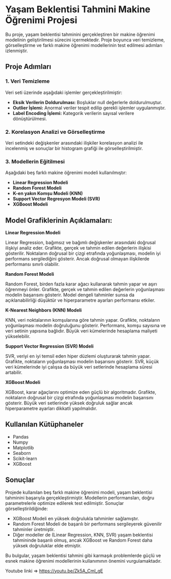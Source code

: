 # Yaşam Beklentisi Tahmini Makine Öğrenimi Projesi

Bu proje, yaşam beklentisi tahminini gerçekleştiren bir makine öğrenimi modelinin geliştirilmesi sürecini içermektedir. Proje boyunca veri temizleme, görselleştirme ve farklı makine öğrenimi modellerinin test edilmesi adımları izlenmiştir.

## Proje Adımları

### 1. Veri Temizleme
Veri seti üzerinde aşağıdaki işlemler gerçekleştirilmiştir:
- **Eksik Verilerin Doldurulması:** Boşluklar null değerlerle doldurulmuştur.
- **Outlier İşlemi:** Anormal veriler tespit edilip gerekli işlemler uygulanmıştır.
-  **Label Encoding İşlemi:** Kategorik verilerin sayısal verilere dönüştürülmesi.

### 2. Korelasyon Analizi ve Görselleştirme
Veri setindeki değişkenler arasındaki ilişkiler korelasyon analizi ile incelenmiş ve sonuçlar bir histogram grafiği ile görselleştirilmiştir.

### 3. Modellerin Eğitilmesi
Aşağıdaki beş farklı makine öğrenimi modeli kullanılmıştır:
- **Linear Regression Modeli**
- **Random Forest Modeli**
- **K-en yakın Komşu Modeli (KNN)**
- **Support Vector Regresyon Modeli (SVR)**
- **XGBoost Modeli**

## Model Grafiklerinin Açıklamaları:

**Linear Regression Modeli**

Linear Regression, bağımsız ve bağımlı değişkenler arasındaki doğrusal ilişkiyi analiz eder. Grafikte, gerçek ve tahmin edilen değerlerin ilişkisi gösterilir. Noktaların doğrusal bir çizgi etrafında yoğunlaşması, modelin iyi performans sergilediğini gösterir. Ancak doğrusal olmayan ilişkilerde performansı sınırlı olabilir.

**Random Forest Modeli**

Random Forest, birden fazla karar ağacı kullanarak tahmin yapar ve aşırı öğrenmeyi önler. Grafikte, gerçek ve tahmin edilen değerlerin yoğunlaşması modelin başarısını gösterir. Model dengeli tahminler sunsa da açıklanabilirliği düşüktür ve hiperparametre ayarları performansı etkiler.

**K-Nearest Neighbors (KNN) Modeli**

KNN, veri noktalarının komşularına göre tahmin yapar. Grafikte, noktaların yoğunlaşması modelin doğruluğunu gösterir. Performans, komşu sayısına ve veri setinin yapısına bağlıdır. Büyük veri kümelerinde hesaplama maliyeti yükselebilir.

**Support Vector Regression (SVR) Modeli**

SVR, veriyi en iyi temsil eden hiper düzlemi oluşturarak tahmin yapar. Grafikte, noktaların yoğunlaşması modelin başarısını gösterir. SVR, küçük veri kümelerinde iyi çalışsa da büyük veri setlerinde hesaplama süresi artabilir.

**XGBoost Modeli**

XGBoost, karar ağaçlarını optimize eden güçlü bir algoritmadır. Grafikte, noktaların doğrusal bir çizgi etrafında yoğunlaşması modelin başarısını gösterir. Büyük veri setlerinde yüksek doğruluk sağlar ancak hiperparametre ayarları dikkatli yapılmalıdır.


## Kullanılan Kütüphaneler
- Pandas
- Numpy
- Matplotlib
- Seaborn
- Scikit-learn
- XGBoost

## Sonuçlar
Projede kullanılan beş farklı makine öğrenimi modeli, yaşam beklentisi tahminini başarıyla gerçekleştirmiştir. Modellerin performansları, doğru parametrelerle optimize edilerek test edilmiştir. Sonuçlar görselleştirildiğinde:

- XGBoost Modeli en yüksek doğrulukla tahminler sağlamıştır.
- Random Forest Modeli de başarılı bir performans sergileyerek güvenilir tahminler üretmiştir.
- Diğer modeller de (Linear Regression, KNN, SVR) yaşam beklentisi tahmininde başarılı olmuş, ancak XGBoost ve Random Forest daha yüksek doğruluklar elde etmiştir.

Bu bulgular, yaşam beklentisi tahmini gibi karmaşık problemlerde güçlü ve esnek makine öğrenimi modellerinin kullanımının önemini vurgulamaktadır.


Youtube linki => https://youtu.be/Zk5A_Cml_gE
